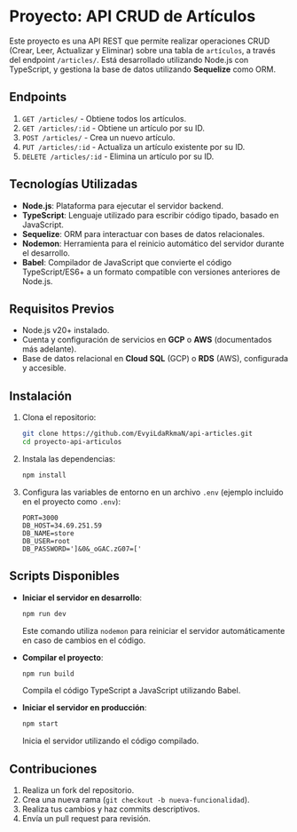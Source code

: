 # Proyecto: API CRUD de Artículos

Este proyecto es una API REST que permite realizar operaciones CRUD (Crear, Leer, Actualizar y Eliminar) sobre una tabla de `artículos`, a través del endpoint `/articles/`. Está desarrollado utilizando Node.js con TypeScript, y gestiona la base de datos utilizando **Sequelize** como ORM.

## Endpoints

1. `GET /articles/` - Obtiene todos los artículos.
2. `GET /articles/:id` - Obtiene un artículo por su ID.
3. `POST /articles/` - Crea un nuevo artículo.
4. `PUT /articles/:id` - Actualiza un artículo existente por su ID.
5. `DELETE /articles/:id` - Elimina un artículo por su ID.

## Tecnologías Utilizadas

- **Node.js**: Plataforma para ejecutar el servidor backend.
- **TypeScript**: Lenguaje utilizado para escribir código tipado, basado en JavaScript.
- **Sequelize**: ORM para interactuar con bases de datos relacionales.
- **Nodemon**: Herramienta para el reinicio automático del servidor durante el desarrollo.
- **Babel**: Compilador de JavaScript que convierte el código TypeScript/ES6+ a un formato compatible con versiones anteriores de Node.js.

## Requisitos Previos

- Node.js v20+ instalado.
- Cuenta y configuración de servicios en **GCP** o **AWS** (documentados más adelante).
- Base de datos relacional en **Cloud SQL** (GCP) o **RDS** (AWS), configurada y accesible.

## Instalación

1. Clona el repositorio:

   ```bash
   git clone https://github.com/EvyiLdaRkmaN/api-articles.git
   cd proyecto-api-articulos
   ```

2. Instala las dependencias:

   ```bash
   npm install
   ```

3. Configura las variables de entorno en un archivo `.env` (ejemplo incluido en el proyecto como `.env`):

   ```
   PORT=3000
   DB_HOST=34.69.251.59
   DB_NAME=store
   DB_USER=root
   DB_PASSWORD=']&0&_oGAC.zG07=['
   ```

## Scripts Disponibles

- **Iniciar el servidor en desarrollo**:

  ```bash
  npm run dev
  ```

  Este comando utiliza `nodemon` para reiniciar el servidor automáticamente en caso de cambios en el código.

- **Compilar el proyecto**:

  ```bash
  npm run build
  ```

  Compila el código TypeScript a JavaScript utilizando Babel.

- **Iniciar el servidor en producción**:

  ```bash
  npm start
  ```

  Inicia el servidor utilizando el código compilado.

## Contribuciones

1. Realiza un fork del repositorio.
2. Crea una nueva rama (`git checkout -b nueva-funcionalidad`).
3. Realiza tus cambios y haz commits descriptivos.
4. Envía un pull request para revisión.
